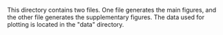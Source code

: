 
This directory contains two files. One file generates the main figures, and the other file generates the supplementary figures. The data used for plotting is located in the "data" directory.
